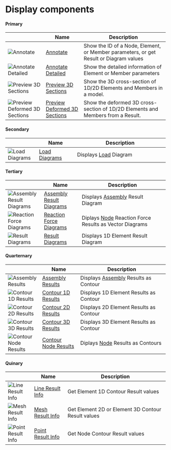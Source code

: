 # Display components 
<!--- This file has been auto-generated, do not change it manually! Edit the generator here: https://github.com/arup-group/GSA-Grasshopper/tree/main/DocsGeneration --->

#### Primary

|<img width="20"/>   |<img width="200"/> Name |<img width="1000"/> Description |
| ----------- | ----------- | ----------- |
|![Annotate](./images/Annotate.png) |[Annotate](gsagh-annotate-component.md) |Show the ID of a Node, Element, or Member parameters, or get Result or Diagram values |
|![Annotate Detailed](./images/AnnotateDetailed.png) |[Annotate Detailed](gsagh-annotate-detailed-component.md) |Show the detailed information of Element or Member parameters |
|![Preview 3D Sections](./images/Preview3dSections.png) |[Preview 3D Sections](gsagh-preview-3d-sections-component.md) |Show the 3D cross-section of 1D/2D Elements and Members in a model. |
|![Preview Deformed 3D Sections](./images/PreviewDeformed3dSections.png) |[Preview Deformed 3D Sections](gsagh-preview-deformed-3d-sections-component.md) |Show the deformed 3D cross-section of 1D/2D Elements and Members from a Result. |

#### Secondary

|<img width="20"/>   |<img width="200"/> Name |<img width="1000"/> Description |
| ----------- | ----------- | ----------- |
|![Load Diagrams](./images/LoadDiagrams.png) |[Load Diagrams](gsagh-load-diagrams-component.md) |Displays [Load](gsagh-load-parameter.md) Diagram  |

#### Tertiary

|<img width="20"/>   |<img width="200"/> Name |<img width="1000"/> Description |
| ----------- | ----------- | ----------- |
|![Assembly Result Diagrams](./images/AssemblyResultDiagrams.png) |[Assembly Result Diagrams](gsagh-assembly-result-diagrams-component.md) |Displays [Assembly](gsagh-assembly-parameter.md) Result Diagram  |
|![Reaction Force Diagrams](./images/ReactionForceDiagrams.png) |[Reaction Force Diagrams](gsagh-reaction-force-diagrams-component.md) |Diplays [Node](gsagh-node-parameter.md) Reaction Force Results as Vector Diagrams  |
|![Result Diagrams](./images/ResultDiagrams.png) |[Result Diagrams](gsagh-result-diagrams-component.md) |Displays 1D Element Result Diagram |

#### Quarternary

|<img width="20"/>   |<img width="200"/> Name |<img width="1000"/> Description |
| ----------- | ----------- | ----------- |
|![Assembly Results](./images/AssemblyResults.png) |[Assembly Results](gsagh-assembly-results-component.md) |Displays [Assembly](gsagh-assembly-parameter.md) Results as Contour  |
|![Contour 1D Results](./images/Contour1dResults.png) |[Contour 1D Results](gsagh-contour-1d-results-component.md) |Displays 1D Element Results as Contour |
|![Contour 2D Results](./images/Contour2dResults.png) |[Contour 2D Results](gsagh-contour-2d-results-component.md) |Displays 2D Element Results as Contour |
|![Contour 3D Results](./images/Contour3dResults.png) |[Contour 3D Results](gsagh-contour-3d-results-component.md) |Displays 3D Element Results as Contour |
|![Contour Node Results](./images/ContourNodeResults.png) |[Contour Node Results](gsagh-contour-node-results-component.md) |Diplays [Node](gsagh-node-parameter.md) Results as Contours  |

#### Quinary

|<img width="20"/>   |<img width="200"/> Name |<img width="1000"/> Description |
| ----------- | ----------- | ----------- |
|![Line Result Info](./images/LineResultInfo.png) |[Line Result Info](gsagh-line-result-info-component.md) |Get Element 1D Contour Result values |
|![Mesh Result Info](./images/MeshResultInfo.png) |[Mesh Result Info](gsagh-mesh-result-info-component.md) |Get Element 2D or Element 3D Contour Result values |
|![Point Result Info](./images/PointResultInfo.png) |[Point Result Info](gsagh-point-result-info-component.md) |Get Node Contour Result values |


